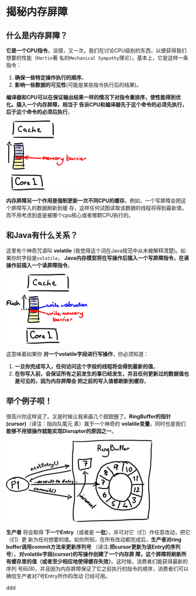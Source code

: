 揭秘内存屏障
================================================================================
## 什么是内存屏障？
**它是一个CPU指令**。没错，又一次，我们在讨论CPU级别的东西，以便获得我们想要的性能（`Martin`著
名的`Mechanical Sympathy`理论）。基本上，它是这样一条指令：
1. **确保一些特定操作执行的顺序**。
2. **影响一些数据的可见性**(可能是某些指令执行后的结果)。

**编译器和CPU可以在保证输出结果一样的情况下对指令重排序，使性能得到优化。插入一个内存屏障，相当于
告诉CPU和编译器先于这个命令的必须先执行，后于这个命令的必须后执行**。

![内存屏障1](img/16.png)

**内存屏障另一个作用是强制更新一次不同CPU的缓存**。例如，一个写屏障会把这个屏障写入的数据刷新到缓
存，这样任何试图读取该数据的线程将得到最新值，而不用考虑到底是被哪个cpu核心或者哪颗CPU执行的。

## 和Java有什么关系？
这里有个神奇咒语叫 **volatile** (我觉得这个词在Java规范中从未被解释清楚)。如果你的字段是`volatile`，
**Java内存模型将在写操作后插入一个写屏障指令，在读操作前插入一个读屏障指令**。

![内存屏障2](img/17.png)

这意味着如果你 **对一个volatile字段进行写操作**，你必须知道：
1. **一旦你完成写入，任何访问这个字段的线程将会得到最新的值**。
2. **在你写入前，会保证所有之前发生的事已经发生，并且任何更新过的数据值也是可见的，因为内存屏障会
把之前的写入值都刷新到缓存**。

## 举个例子呗！
很高兴你这样说了。又是时候让我来画几个甜甜圈了。**RingBuffer的指针(cursor)**（译注：指向队尾元
素）属于一个神奇的 **volatile变量**，同时也是我们 **能够不用锁操作就能实现Disruptor的原因之一**。

![RingBuffer图1](img/18.png)

**生产者** 将会取得 **下一个Entry**（或者是 **一批**），并可对它（们）作任意改动，把它（们）更
新为任何想要的值。如你所知，在所有改动都完成后，**生产者对ring buffer调用commit方法来更新序列号**
（译注:**把cursor更新为该Entry的序列号**）。**对volatile字段(cursor)的写操作创建了一个内存屏
障，这个屏障将刷新所有缓存里的值（或者至少相应地使得缓存失效）**。这时候，消费者们能获得最新的序列
号码(8)，并且因为内存屏障保证了它之前执行的指令的顺序，消费者们可以确信生产者对7号Entry所作的改动
已经可用。











































ddd
